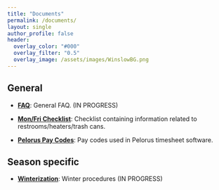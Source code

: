 ```yaml
---
title: "Documents"
permalink: /documents/
layout: single
author_profile: false
header:
  overlay_color: "#000"
  overlay_filter: "0.5"
  overlay_image: /assets/images/WinslowBG.png
---
```


## General

- [**FAQ**](https://docs.google.com/document/d/1WQn1MhEElBAsPRiTvoqzHW9Hb4SEJn7OHpQrL-lO5GM/edit?usp=sharing): 
General FAQ. (IN PROGRESS)

- [**Mon/Fri Checklist**](https://docs.google.com/document/d/1VEJKcPPlFVRpYfGwa89Fi5r7XUITUCdvgqoi9MoexGo/edit?usp=sharing): 
Checklist containing information related to restrooms/heaters/trash cans.

- [**Pelorus Pay Codes**](https://docs.google.com/document/d/1nEc45OU00XwuSgsj3Xs1iVmVRD6vlMXAe5awJGjhVEE/edit?usp=sharing): 
Pay codes used in Pelorus timesheet software.

## Season specific

- [**Winterization**](https://docs.google.com/document/d/104t27aFq7nCpd2Oi5ZAhrpZ5l9CJsmi4FY9BRKZcZOk/edit?usp=sharing): 
Winter procedures (IN PROGRESS)